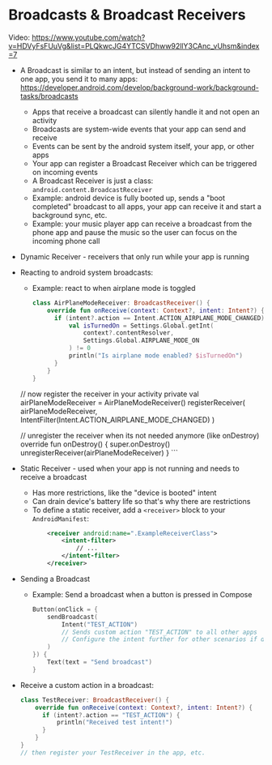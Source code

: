 # Broadcasts & Broadcast Receivers
Video: https://www.youtube.com/watch?v=HDVyFsFUuVg&list=PLQkwcJG4YTCSVDhww92llY3CAnc_vUhsm&index=7
- A Broadcast is similar to an intent, but instead of sending an intent to one app, you send it to many apps: https://developer.android.com/develop/background-work/background-tasks/broadcasts
	- Apps that receive a broadcast can silently handle it and not open an activity
	- Broadcasts are system-wide events that your app can send and receive
	- Events can be sent by the android system itself, your app, or other apps
	- Your app can register a Broadcast Receiver which can be triggered on incoming events
	- A Broadcast Receiver is just a class: `android.content.BroadcastReceiver`
	- Example: android device is fully booted up, sends a "boot completed" broadcast to all apps, your app can receive it and start a background sync, etc.
	- Example: your music player app can receive a broadcast from the phone app and pause the music so the user can focus on the incoming phone call
- Dynamic Receiver - receivers that only run while your app is running
- Reacting to android system broadcasts:
	- Example: react to when airplane mode is toggled
	  ```kotlin
	  class AirPlaneModeReceiver: BroadcastReceiver() {
		  override fun onReceive(context: Context?, intent: Intent?) {
			if (intent?.action == Intent.ACTION_AIRPLANE_MODE_CHANGED) {
				val isTurnedOn = Settings.Global.getInt(
					context?.contentResolver,
					Settings.Global.AIRPLANE_MODE_ON
				) != 0
				println("Is airplane mode enabled? $isTurnedOn")
			}
		  }
	  }

	// now register the receiver in your activity
	private val airPlaneModeReceiver = AirPlaneModeReceiver()
	registerReceiver(
		airPlaneModeReceiver,
		IntentFilter(Intent.ACTION_AIRPLANE_MODE_CHANGED)
	)
	
	// unregister the receiver when its not needed anymore (like onDestroy)
	override fun onDestroy() {
		super.onDestroy()
		unregisterReceiver(airPlaneModeReceiver)
	}
		```
- Static Receiver - used when your app is not running and needs to receive a broadcast
	- Has more restrictions, like the "device is booted" intent
	- Can drain device's battery life so that's why there are restrictions
	- To define a static receiver, add a `<receiver>` block to your `AndroidManifest`:
	  ```xml
		  <receiver android:name=".ExampleReceiverClass">
			  <intent-filter>
				  // ...
			  </intent-filter>
		  </receiver>
		```
- Sending a Broadcast
	- Example: Send a broadcast when a button is pressed in Compose
	  ```kotlin
	  Button(onClick = {
		  sendBroadcast(
			  Intent("TEST_ACTION")
			  // Sends custom action "TEST_ACTION" to all other apps
			  // Configure the intent further for other scenarios if desired
		  )
	  }) {
		  Text(text = "Send broadcast")
	  }
		```
- Receive a custom action in a broadcast:
  ```kotlin
  class TestReceiver: BroadcastReceiver() {
	  override fun onReceive(context: Context?, intent: Intent?) {
		if (intent?.action == "TEST_ACTION") {
			println("Received test intent!")
		}
	  }
  }
  // then register your TestReceiver in the app, etc.
	```
